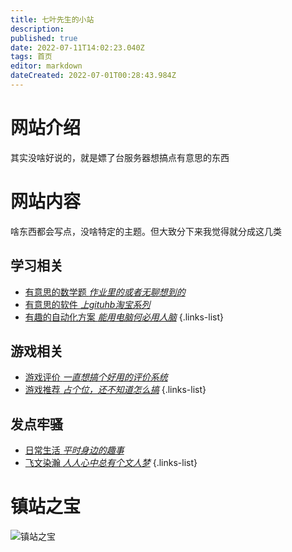 ```yaml
---
title: 七叶先生的小站
description: 
published: true
date: 2022-07-11T14:02:23.040Z
tags: 首页
editor: markdown
dateCreated: 2022-07-01T00:28:43.984Z
---
```


# 网站介绍
其实没啥好说的，就是嫖了台服务器想搞点有意思的东西

# 网站内容
啥东西都会写点，没啥特定的主题。但大致分下来我觉得就分成这几类
## 学习相关
- [有意思的数学题 *作业里的或者无聊想到的*](https://www.baidu.com)
- [有意思的软件 *上gituhb淘宝系列*](/c-s/app/index)
- [有趣的自动化方案 *能用电脑何必用人脑*](/c-s/auto/index)
{.links-list}

## 游戏相关
- [游戏评价 *一直想搞个好用的评价系统*](https://www.baidu.com)
- [游戏推荐 *占个位，还不知道怎么搞*](https://www.baidu.com)
{.links-list}

## 发点牢骚
- [日常生活 *平时身边的趣事*](https://www.baidu.com)
- [飞文染瀚 *人人心中总有个文人梦*](https://www.baidu.com)
{.links-list}

# 镇站之宝
![镇站之宝](https://s2.loli.net/2022/07/04/XLvPUVzTwjhdcME.jpg)

